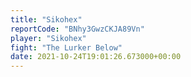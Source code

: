 ```yaml
---
title: "Sikohex"
reportCode: "BNhy3GwzCKJA89Vn"
player: "Sikohex"
fight: "The Lurker Below"
date: 2021-10-24T19:01:26.673000+00:00
---
```

